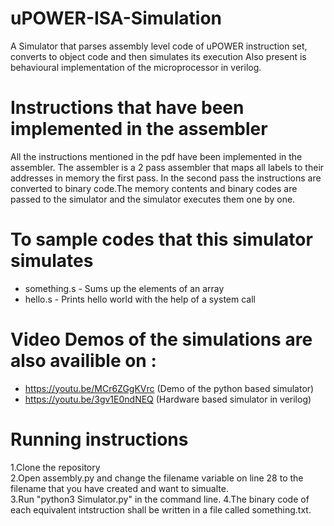 # uPOWER-ISA-Simulation
A Simulator that parses assembly level code of uPOWER instruction set, converts to object code and then simulates its execution 
Also present is behavioural implementation of the microprocessor in verilog.

# Instructions that have been implemented in the assembler
All the instructions mentioned in the pdf have been implemented in the assembler. The assembler is a 2 pass assembler that maps all labels to their addresses in memory the first pass. In the second pass the instructions are converted to binary code.The memory contents and binary codes are passed to the simulator and the simulator executes them one by one. 

# To sample codes that this simulator simulates 
- something.s - Sums up the elements of an array
- hello.s - Prints hello world with the help of a system call
 
# Video Demos of the simulations are also availible on : 
- https://youtu.be/MCr6ZGgKVrc (Demo of the python based simulator) 
- https://youtu.be/3gv1E0ndNEQ (Hardware based simulator in verilog) 
 
 # Running instructions 
 1.Clone the repository <br/>
 2.Open assembly.py and change the filename variable on line 28 to the filename that you have created and want to simualte.<br/>
 3.Run "python3 Simulator.py" in the command line.
 4.The binary code of each equivalent intstruction shall be written in a file called something.txt.
 
